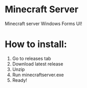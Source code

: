 # Minecraft Server
Minecraft server Windows Forms UI!

# How to install:
1. Go to releases tab
2. Download latest release
3. Unzip
4. Run minecraftserver.exe
5. Ready!
